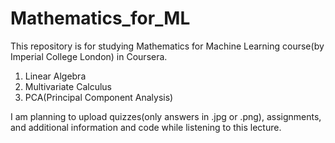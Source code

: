 # Mathematics_for_ML


This repository is for studying Mathematics for Machine Learning course(by Imperial College London) in Coursera.

1. Linear Algebra
2. Multivariate Calculus
3. PCA(Principal Component Analysis)

I am planning to upload quizzes(only answers in .jpg or .png), assignments, and additional information and code while listening to this lecture.
